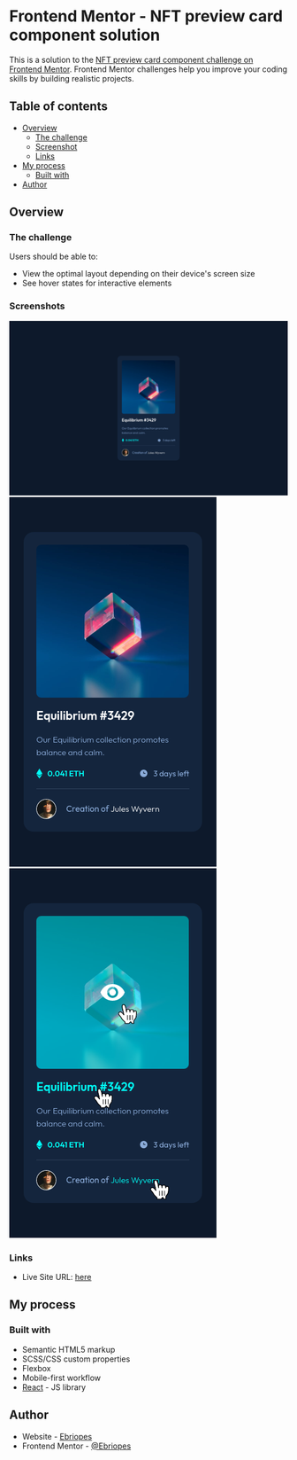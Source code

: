 # Frontend Mentor - NFT preview card component solution

This is a solution to the [NFT preview card component challenge on Frontend Mentor](https://www.frontendmentor.io/challenges/nft-preview-card-component-SbdUL_w0U). Frontend Mentor challenges help you improve your coding skills by building realistic projects.

## Table of contents

- [Overview](#overview)
  - [The challenge](#the-challenge)
  - [Screenshot](#screenshot)
  - [Links](#links)
- [My process](#my-process)
  - [Built with](#built-with)
- [Author](#author)

## Overview

### The challenge

Users should be able to:

- View the optimal layout depending on their device's screen size
- See hover states for interactive elements

### Screenshots

![Desktop](./Screenshot-Desktop-NFT-preview.png)
![Mobile](./Screenshot-Mobile-NFT-preview.png)
![Actions](./Screenshot-Mobile-NFT-preview-actions.png)

### Links

- Live Site URL: [here](https://ebriopes.github.io/NFT-preview-card-compnent/)

## My process

### Built with

- Semantic HTML5 markup
- SCSS/CSS custom properties
- Flexbox
- Mobile-first workflow
- [React](https://reactjs.org/) - JS library

## Author

- Website - [Ebriopes](https://ebriopes.netlify.app/)
- Frontend Mentor - [@Ebriopes](https://www.frontendmentor.io/profile/yourusername)
